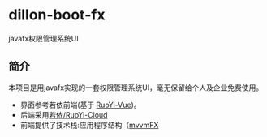 # dillon-boot-fx
javafx权限管理系统UI

## 简介

本项目是用javafx实现的一套权限管理系统UI，毫无保留给个人及企业免费使用。

* 界面参考若依前端(基于 [RuoYi-Vue](https://gitee.com/y_project/RuoYi-Vue))。
* 后端采用[若依/RuoYi-Cloud](https://gitee.com/y_project/RuoYi-Cloud)
* 前端提供了技术栈:应用程序结构（[mvvmFX]([https://v3.cn.vuejs.org](https://github.com/sialcasa/mvvmFX))
